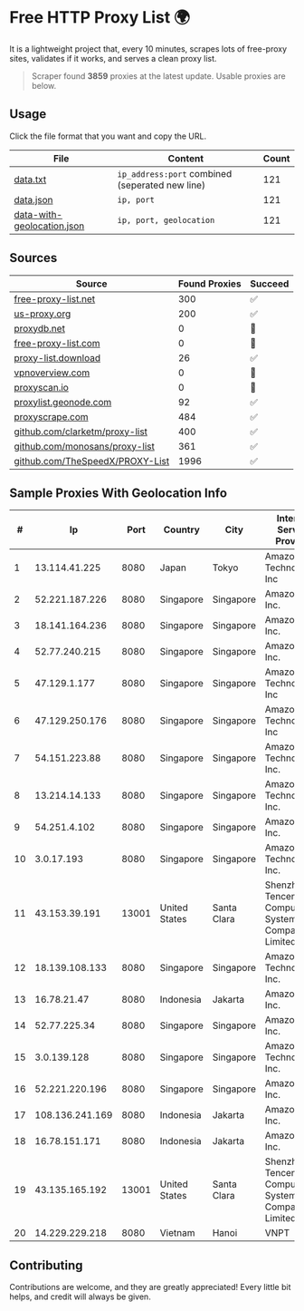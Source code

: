 
# Free HTTP Proxy List 🌍

It is a lightweight project that, every 10 minutes, scrapes lots of free-proxy sites, validates if it works, and serves a clean proxy list.


> Scraper found **3859** proxies at the latest update. Usable proxies are below.

## Usage

Click the file format that you want and copy the URL.


|File|Content|Count|
|----|-------|-----|
|[data.txt](https://raw.githubusercontent.com/themiralay/Proxy-List-World/master/data.txt)|`ip_address:port` combined (seperated new line)|121|
|[data.json](https://raw.githubusercontent.com/themiralay/Proxy-List-World/master/data.json)|`ip, port`|121|
|[data-with-geolocation.json](https://raw.githubusercontent.com/themiralay/Proxy-List-World/master/data-with-geolocation.json)|`ip, port, geolocation`|121|

## Sources

|Source|Found Proxies|Succeed|
|------|-------------|-------|
|[free-proxy-list.net](https://free-proxy-list.net)|300|✅|
|[us-proxy.org](https://www.us-proxy.org)|200|✅|
|[proxydb.net](http://proxydb.net)|0|🚫|
|[free-proxy-list.com](https://free-proxy-list.com/?page=&port=&type%5B%5D=http&type%5B%5D=https&up_time=0&search=Search)|0|🚫|
|[proxy-list.download](https://www.proxy-list.download/HTTP)|26|✅|
|[vpnoverview.com](https://vpnoverview.com/privacy/anonymous-browsing/free-proxy-servers)|0|🚫|
|[proxyscan.io](https://www.proxyscan.io)|0|🚫|
|[proxylist.geonode.com](https://proxylist.geonode.com/api/proxy-list?limit=300&page=1&sort_by=lastChecked&sort_type=desc&protocols=http,https)|92|✅|
|[proxyscrape.com](https://api.proxyscrape.com/v2/?request=displayproxies&protocol=http&timeout=10000&country=all&ssl=all&anonymity=all)|484|✅|
|[github.com/clarketm/proxy-list](https://raw.githubusercontent.com/clarketm/proxy-list/master/proxy-list-raw.txt)|400|✅|
|[github.com/monosans/proxy-list](https://raw.githubusercontent.com/monosans/proxy-list/main/proxies/http.txt)|361|✅|
|[github.com/TheSpeedX/PROXY-List](https://raw.githubusercontent.com/TheSpeedX/PROXY-List/master/http.txt)|1996|✅|


## Sample Proxies With Geolocation Info

|#|Ip|Port|Country|City|Internet Service Provider|
|-|--|----|-------|----|-------------------------|
|1|13.114.41.225|8080|Japan|Tokyo|Amazon Technologies Inc|
|2|52.221.187.226|8080|Singapore|Singapore|Amazon.com, Inc.|
|3|18.141.164.236|8080|Singapore|Singapore|Amazon.com, Inc.|
|4|52.77.240.215|8080|Singapore|Singapore|Amazon.com, Inc.|
|5|47.129.1.177|8080|Singapore|Singapore|Amazon Technologies Inc|
|6|47.129.250.176|8080|Singapore|Singapore|Amazon Technologies Inc|
|7|54.151.223.88|8080|Singapore|Singapore|Amazon Technologies Inc.|
|8|13.214.14.133|8080|Singapore|Singapore|Amazon Technologies Inc.|
|9|54.251.4.102|8080|Singapore|Singapore|Amazon.com, Inc.|
|10|3.0.17.193|8080|Singapore|Singapore|Amazon Technologies Inc.|
|11|43.153.39.191|13001|United States|Santa Clara|Shenzhen Tencent Computer Systems Company Limited|
|12|18.139.108.133|8080|Singapore|Singapore|Amazon Technologies Inc.|
|13|16.78.21.47|8080|Indonesia|Jakarta|Amazon.com, Inc.|
|14|52.77.225.34|8080|Singapore|Singapore|Amazon.com, Inc.|
|15|3.0.139.128|8080|Singapore|Singapore|Amazon Technologies Inc.|
|16|52.221.220.196|8080|Singapore|Singapore|Amazon.com, Inc.|
|17|108.136.241.169|8080|Indonesia|Jakarta|Amazon.com, Inc.|
|18|16.78.151.171|8080|Indonesia|Jakarta|Amazon.com, Inc.|
|19|43.135.165.192|13001|United States|Santa Clara|Shenzhen Tencent Computer Systems Company Limited|
|20|14.229.229.218|8080|Vietnam|Hanoi|VNPT|



## Contributing

Contributions are welcome, and they are greatly appreciated! Every
little bit helps, and credit will always be given.

